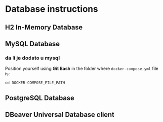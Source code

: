 # Database instructions
## H2 In-Memory Database
## MySQL Database
### da li je dodato u mysql
Position yourself using **Git Bash** in the folder where `docker-compose.yml` file is:
```
cd DOCKER-COMPOSE_FILE_PATH
```
## PostgreSQL Database
## DBeaver Universal Database client
